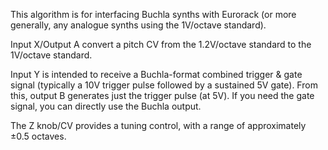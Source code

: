 
This algorithm is for interfacing Buchla synths with Eurorack (or more generally, any analogue synths using the
1V/octave standard).

Input X/Output A convert a pitch CV from the 1.2V/octave standard to the 1V/octave standard.

Input Y is intended to receive a Buchla-format combined trigger & gate signal (typically a 10V trigger pulse followed by
a sustained 5V gate). From this, output B generates just the trigger pulse (at 5V). If you need the gate signal, you can
directly use the Buchla output.

The Z knob/CV provides a tuning control, with a range of approximately ±0.5 octaves.
